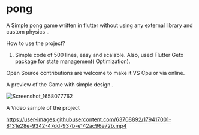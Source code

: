 # pong

A Simple pong game written in flutter without using any external library and custom physics ..

How to use the project?
1) Simple code of 500 lines, easy and scalable. 
Also, used Flutter Getx package for state management( Optimization).


Open Source contributions are welcome to make it VS Cpu or via online.

A preview of the Game with simple design..

![Screenshot_1658077762](https://user-images.githubusercontent.com/63708892/179416924-7ca322e7-2011-47f6-b327-cb17fc16a743.png)

A Video sample of the project

https://user-images.githubusercontent.com/63708892/179417001-8131e28e-9342-47dd-937b-e142ac96e72b.mp4

